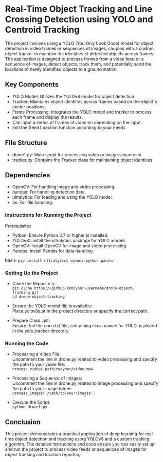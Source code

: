 # Real-Time Object Tracking and Line Crossing Detection using YOLO and Centroid Tracking
The project involves using a YOLO (You Only Look Once) model for object detection in video frames or sequences of images, coupled with a custom object tracker to maintain the identities of detected objects across frames. The application is designed to process frames from a video feed or a sequence of images, detect objects, track them, and potentially send the locations of newly identified objects to a ground station.

## Key Components
* YOLO Model: Utilizes the YOLOv8 model for object detection
* Tracker: Maintains object identities across frames based on the object's center positions.
* Frame Processing: Integrates the YOLO model and tracker to process each frame and display the results.
* Can input a series of frames ot video on depending on the input.
* Edit the Send Loaction function according to your needs
  
## File Structure
* drone1.py: Main script for processing video or image sequences.
* tracker.py: Contains the Tracker class for maintaining object identities.

## Dependencies
* OpenCV: For handling image and video processing.
* pandas: For handling detection data.
* ultralytics: For loading and using the YOLO model.
* os: For file handling.
### Instructions for Running the Project
Prerequisites
* Python: Ensure Python 3.7 or higher is installed.
* YOLOv8: Install the ultralytics package for YOLO models.
* OpenCV: Install OpenCV for image and video processing.
* Pandas: Install Pandas for data handling.

bash-
`pip install ultralytics opencv-python pandas`

### Setting Up the Project
* Clone the Repository:</br>
`git clone https://github.com/your-username/drone-object-tracking.git`</br>
`cd drone-object-tracking`

* Ensure the YOLO model file is available:<br/>
 Place yolov8s.pt in the project directory or specify the correct path.

* Prepare Class List:<br/>
Ensure that the coco.txt file, containing class names for YOLO, is placed in the yolo_tracker directory.

### Running the Code
* Processing a Video File:<br/>
Uncomment the line in drone.py related to video processing and specify the path to your video file:<br>
`process_video('path/to/your/video.mp4`

* Processing a Sequence of Images:<br/>
Uncomment the line in drone.py related to image processing and specify the path to your image folder:</br>
`process_images('/path/to/your/images')`

* Execute the Script:<br/>
`python drone1.py`

## Conclusion
This project demonstrates a practical application of deep learning for real-time object detection and tracking using YOLOv8 and a custom tracking algorithm. The detailed instructions and code ensure you can easily set up and run the project to process video feeds or sequences of images for object tracking and location reporting.






